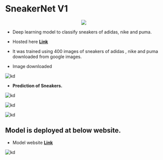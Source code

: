 # SneakerNet V1
<center><img src='https://i.ibb.co/0f6Hnz5/logo.jpg'></center>

* Deep learning model to classify sneakers of adidas, nike and puma.

* Hosted here [**Link**](https://sneakernet-v1.onrender.com/)

* It was trained using 400 images of sneakers of adidas , nike and puma downloaded from google images.

* Image downloaded

![kd](https://i.ibb.co/JpfncfY/shoe34533636.jpg)

* **Prediction of Sneakers.**

![kd](https://i.ibb.co/644SS95/qwq1212.jpg)

![kd](https://i.ibb.co/vBfVBhw/asasas.jpg)

![kd](https://i.ibb.co/0sVcjfb/avdafaac.jpg)

## Model is deployed at below website.

* Model website [**Link**](https://sneakernet-v1.onrender.com/)

![kd](https://i.ibb.co/Cwb1ZTL/12131dsdsfsfsf.jpg)
